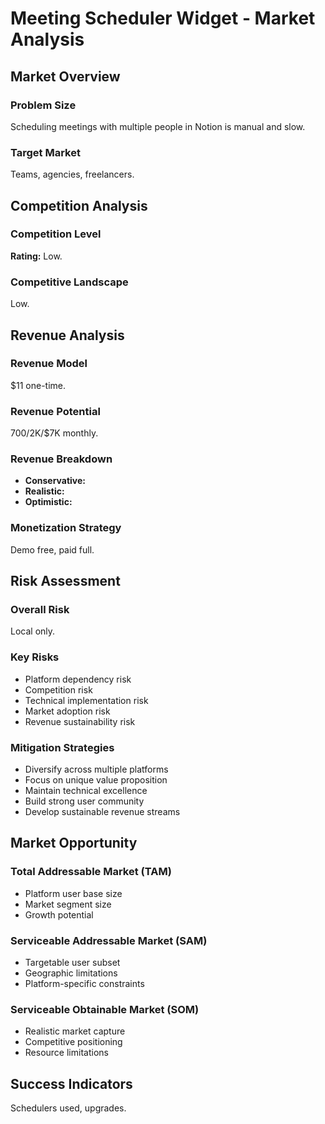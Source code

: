 # Meeting Scheduler Widget - Market Analysis

## Market Overview

### Problem Size
Scheduling meetings with multiple people in Notion is manual and slow.

### Target Market
Teams, agencies, freelancers.

## Competition Analysis

### Competition Level
**Rating:** Low.

### Competitive Landscape
Low.

## Revenue Analysis

### Revenue Model
$11 one-time.

### Revenue Potential
$700/$2K/$7K monthly.

### Revenue Breakdown
- **Conservative:** 
- **Realistic:** 
- **Optimistic:** 

### Monetization Strategy
Demo free, paid full.

## Risk Assessment

### Overall Risk
Local only.

### Key Risks
- Platform dependency risk
- Competition risk
- Technical implementation risk
- Market adoption risk
- Revenue sustainability risk

### Mitigation Strategies
- Diversify across multiple platforms
- Focus on unique value proposition
- Maintain technical excellence
- Build strong user community
- Develop sustainable revenue streams

## Market Opportunity

### Total Addressable Market (TAM)
- Platform user base size
- Market segment size
- Growth potential

### Serviceable Addressable Market (SAM)
- Targetable user subset
- Geographic limitations
- Platform-specific constraints

### Serviceable Obtainable Market (SOM)
- Realistic market capture
- Competitive positioning
- Resource limitations

## Success Indicators
Schedulers used, upgrades.
